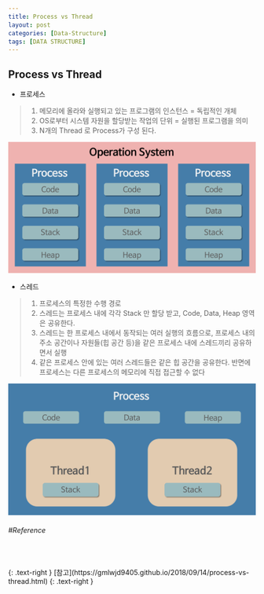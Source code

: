 ```yaml
---
title: Process vs Thread
layout: post
categories: [Data-Structure]
tags: [DATA STRUCTURE]
---
```


## Process vs Thread

- 프로세스
> 1. 메모리에 올라와 실행되고 있는 프로그램의 인스턴스 = 독립적인 개체<br/>
> 2. OS로부터 시스템 자원을 할당받는 작업의 단위 = 실행된 프로그램을 의미
> 3. N개의 Thread 로 Process가 구성 된다.

![process](/assets/img/basic00_1.png)

- 스레드
> 1. 프로세스의 특정한 수행 경로<br/>
> 2. 스레드는 프로세스 내에 각각 Stack 만 할당 받고, Code, Data, Heap 영역은 공유한다.<br/>
> 3. 스레드는 한 프로세스 내에서 동작되는 여러 실행의 흐름으로, 프로세스 내의 주소 공간이나 자원들(힙 공간 등)을 같은 프로세스 내에 스레드끼리 공유하면서 실행
> 4. 같은 프로세스 안에 있는 여러 스레드들은 같은 힙 공간을 공유한다. 반면에 프로세스는 다른 프로세스의 메모리에 직접 접근할 수 없다

![thread](/assets/img/basic00_2.png)



###### #Reference
<br>
<br>
{: .text-right }
[참고](https://gmlwjd9405.github.io/2018/09/14/process-vs-thread.html)
{: .text-right }
